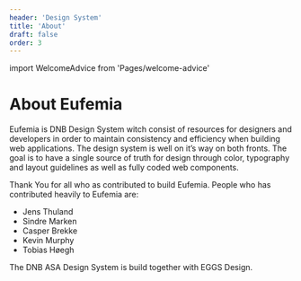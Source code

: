 ```yaml
---
header: 'Design System'
title: 'About'
draft: false
order: 3
---
```


import WelcomeAdvice from 'Pages/welcome-advice'

<WelcomeAdvice />

# About Eufemia

Eufemia is DNB Design System witch consist of resources for designers and developers in order to maintain consistency and efficiency when building web applications. The design system is well on it’s way on both fronts. The goal is to have a single source of truth for design through color, typography and layout guidelines as well as fully coded web components.

Thank You for all who as contributed to build Eufemia. People who has contributed heavily to Eufemia are:

- Jens Thuland
- Sindre Marken
- Casper Brekke
- Kevin Murphy
- Tobias Høegh

The DNB ASA Design System is build together with EGGS Design.
